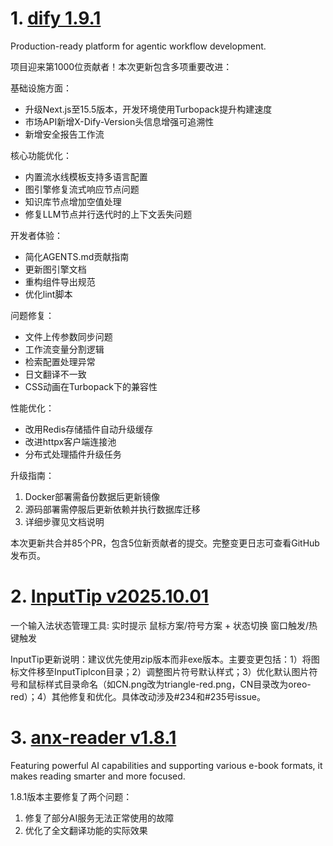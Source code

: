 
# 1. [dify 1.9.1](https://github.com/langgenius/dify/releases/tag/1.9.1)  
Production-ready platform for agentic workflow development.

项目迎来第1000位贡献者！本次更新包含多项重要改进：

基础设施方面：
- 升级Next.js至15.5版本，开发环境使用Turbopack提升构建速度
- 市场API新增X-Dify-Version头信息增强可追溯性
- 新增安全报告工作流

核心功能优化：
- 内置流水线模板支持多语言配置
- 图引擎修复流式响应节点问题
- 知识库节点增加空值处理
- 修复LLM节点并行迭代时的上下文丢失问题

开发者体验：
- 简化AGENTS.md贡献指南
- 更新图引擎文档
- 重构组件导出规范
- 优化lint脚本

问题修复：
- 文件上传参数同步问题
- 工作流变量分割逻辑
- 检索配置处理异常
- 日文翻译不一致
- CSS动画在Turbopack下的兼容性

性能优化：
- 改用Redis存储插件自动升级缓存
- 改进httpx客户端连接池
- 分布式处理插件升级任务

升级指南：
1. Docker部署需备份数据后更新镜像
2. 源码部署需停服后更新依赖并执行数据库迁移
3. 详细步骤见文档说明

本次更新共合并85个PR，包含5位新贡献者的提交。完整变更日志可查看GitHub发布页。

# 2. [InputTip v2025.10.01](https://github.com/abgox/InputTip/releases/tag/v2025.10.01)  
一个输入法状态管理工具: 实时提示 鼠标方案/符号方案 + 状态切换 窗口触发/热键触发 

InputTip更新说明：建议优先使用zip版本而非exe版本。主要变更包括：1）将图标文件移至InputTipIcon目录；2）调整图片符号默认样式；3）优化默认图片符号和鼠标样式目录命名（如CN.png改为triangle-red.png，CN目录改为oreo-red）；4）其他修复和优化。具体改动涉及#234和#235号issue。

# 3. [anx-reader v1.8.1](https://github.com/Anxcye/anx-reader/releases/tag/v1.8.1)  
Featuring powerful AI capabilities and supporting various e-book formats, it makes reading smarter and more focused. 

1.8.1版本主要修复了两个问题：
1. 修复了部分AI服务无法正常使用的故障
2. 优化了全文翻译功能的实际效果

